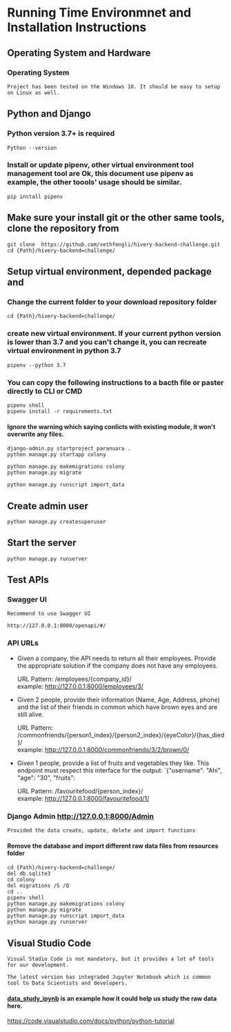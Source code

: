 # Running Time Environmnet and Installation Instructions

## Operating System and Hardware

### Operating System

    Project has been tested on the Windows 10. It should be easy to setup on Linux as well.

## Python and Django

### Python version 3.7+ is required 

    Python --version

### Install or update pipenv, other virtual environment tool management tool are Ok, this document use pipenv as example, the other toools' usage should be similar.

    pip install pipenv

## Make sure your install git or the other same tools, clone the repository from

    git clone  https://github.com/sethfengli/hivery-backend-challenge.git
    cd {Path}/hivery-backend=challenge/

## Setup virtual environment, depended package and 
    
### Change the current folder to your download  repository folder  

    cd {Path}/hivery-backend=challenge/

### create new virtual environment. If your current python version is lower than 3.7 and you can't change it, you can recreate  virtual environment in python 3.7

    pipenv --python 3.7      

### You can copy the following instructions to a bacth file or paster directly to CLI or CMD 

    pipenv shell
    pipenv install -r requirements.txt

#### Ignore the warning which saying conlicts with existing module, it won't overwrite any files.

    django-admin.py startproject paranuara .
    python manage.py startapp colony

    python manage.py makemigrations colony
    python manage.py migrate

    python manage.py runscript import_data
   
## Create admin user
    python manage.py createsuperuser

## Start the server 
   
    python manage.py runserver

##  Test APIs

### Swagger UI
    
    Recommend to use Swagger UI 

    http://127.0.0.1:8000/openapi/#/

### API URLs

- Given a company, the API needs to return all their employees. Provide the appropriate solution if the company does not have any employees.

    URL Pattern:   /employees/{company_id}/  
    example:        http://127.0.0.1:8000/employees/3/

- Given 2 people, provide their information (Name, Age, Address, phone) and the list of their friends in common which have brown eyes and are still alive.

    ​URL Pattern:   /commonfriends/{person1_index}/{person2_index}/{eyeColor}/{has_died}/  
    example:        http://127.0.0.1:8000/commonfriends/3/2/brown/0/

- Given 1 people, provide a list of fruits and vegetables they like. This endpoint must respect this interface for the output: `{"username": "Ahi", "age": "30", "fruits": 

    ​URL Pattern:   /favouritefood​/{person_index}​/  
    example:        http://127.0.0.1:8000/favouritefood​/1/

### Django Admin http://127.0.0.1:8000/Admin

    Provided the data create, update, delete and import functions

#### Remove the database and import different raw data files from resources folder

    cd {Path}/hivery-backend=challenge/
    del db.sqlite3
    cd colony
    del migrations /S /Q
    cd ..
    pipenv shell   
    python manage.py makemigrations colony
    python manage.py migrate
    python manage.py runscript import_data
    python manage.py runserver

## Visual Studio Code 

    Visual Stadio Code is not mandatory, but it provides a lot of tools for our development.  

    The latest version has integraded Jupyter Notebook which is common tool to Data Scientists and developers. 

#### [data_study_ipynb](https://github.com/sethfengli/hivery-backend-challenge/blob/master/data_study.ipynb) is an example how it could help us study the raw data here.  

https://code.visualstudio.com/docs/python/python-tutorial




